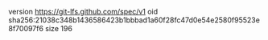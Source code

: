 version https://git-lfs.github.com/spec/v1
oid sha256:21038c348b1436586423b1bbbad1a60f28fc47d0e54e2580f95523e8f70097f6
size 196
